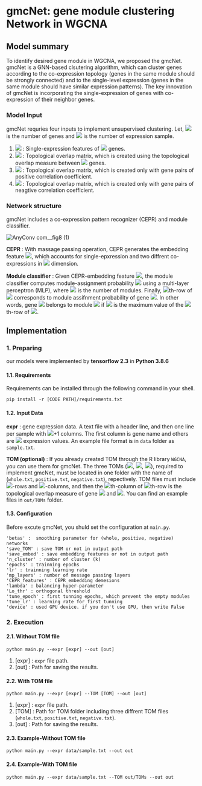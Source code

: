 # gmcNet: gene module clustering Network in WGCNA

## Model summary

To identify desired gene module in WGCNA, we proposed the gmcNet. gmcNet is a GNN-based clsutering algorithm, which can cluster genes according to the co-expression topology (genes in the same module should be strongly connected) and to the single-level expression (genes in the same module should have similar expression patterns). The key innovation of gmcNet is incorporating the single-expression of genes with co-expression of their neighbor genes.

### Model Input
gmcNet requries four inputs to implement unsupervised clustering. Let, <img src="https://render.githubusercontent.com/render/math?math=n"> is the number of genes and <img src="https://render.githubusercontent.com/render/math?math=m"> is the number of expression sample.
1. <img src="https://render.githubusercontent.com/render/math?math=\textbf{X}\in\mathbb{R}^{n \times m}"> : Single-expression features of <img src="https://render.githubusercontent.com/render/math?math=n"> genes.
2. <img src="https://render.githubusercontent.com/render/math?math=\textbf{T}\in\mathbb{R}^{n \times n}"> : Topological overlap matrix, which is created using the topological overlap measure between <img src="https://render.githubusercontent.com/render/math?math=n"> genes.
3. <img src="https://render.githubusercontent.com/render/math?math=\textbf{T}_\textbf{p}\in\mathbb{R}^{n \times n}"> :  Topological overlap matrix, which is created only with gene pairs of positive correlation coefficient.
4. <img src="https://render.githubusercontent.com/render/math?math=\textbf{T}_\textbf{n}\in\mathbb{R}^{n \times n}"> :  Topological overlap matrix, which is created only with gene pairs of neagtive correlation coefficient.

### Network structure
gmcNet includes a co-expression pattern recognizer (CEPR) and module classifier. 

![AnyConv com__fig8 (1)](https://user-images.githubusercontent.com/71325306/135560764-fcce414b-a9f6-4c4a-926d-db549ef81fcf.png)

**CEPR** : With massage passing operation, CEPR generates the embedding feature <img src="https://render.githubusercontent.com/render/math?math=\bar{\textbf{X}}\in\mathbb{R}^{n \times m'}">, which accounts for single-epxression and two diffrent co-expressions in <img src="https://render.githubusercontent.com/render/math?math=m'"> dimension. 

**Module classifier** : Given CEPR-embedding feature <img src="https://render.githubusercontent.com/render/math?math=\bar{\textbf{X}}">, the module classifier computes module-assignment probability  <img src="https://render.githubusercontent.com/render/math?math=\textbf{M}\in\mathbb{R}^{n \times k}"> using a multi-layer perceptron (MLP), where <img src="https://render.githubusercontent.com/render/math?math=k"> is the number of modules. Finally, <img src="https://render.githubusercontent.com/render/math?math=i">th-row of  <img src="https://render.githubusercontent.com/render/math?math=\textbf{M}"> corresponds to module assifnment probability of gene <img src="https://render.githubusercontent.com/render/math?math=i">. In other words, gene <img src="https://render.githubusercontent.com/render/math?math=i"> belongs to module <img src="https://render.githubusercontent.com/render/math?math=c"> if <img src="https://render.githubusercontent.com/render/math?math=\textbf{M}_{ic}"> is the maximum value of the <img src="https://render.githubusercontent.com/render/math?math=i">th-row of <img src="https://render.githubusercontent.com/render/math?math=\textbf{M}">.

## Implementation

### 1. Preparing
our models were implemented by **tensorflow 2.3** in **Python 3.8.6**

#### 1.1. Requirements
  
Requirements  can be installed through the following command in your shell.
```
pip install -r [CODE PATH]/requirements.txt
```
#### 1.2. Input Data

**expr** : gene expression data. A text file with a header line, and then one line per sample with  <img src="https://render.githubusercontent.com/render/math?math=m">+1 columns. The first column is gene name and others are <img src="https://render.githubusercontent.com/render/math?math=m"> expression values. An example file format is in `data` folder as `sample.txt`.

**TOM (optional)** :  If you already created TOM through the R library `WGCNA`, you can use them for gmcNet. The three TOMs (<img src="https://render.githubusercontent.com/render/math?math=\textbf{T}">, <img src="https://render.githubusercontent.com/render/math?math=\textbf{T}_\textbf{p}">, <img src="https://render.githubusercontent.com/render/math?math=\textbf{T}_\textbf{n}">), required to implement gmcNet, must be located in one folder with the name of (`whole.txt`, `positive.txt`, `negative.txt`), repectively. TOM files must include <img src="https://render.githubusercontent.com/render/math?math=n">-rows and <img src="https://render.githubusercontent.com/render/math?math=n">-columns, and then the <img src="https://render.githubusercontent.com/render/math?math=j">th-column of <img src="https://render.githubusercontent.com/render/math?math=i">th-row is the topological overlap measure of gene <img src="https://render.githubusercontent.com/render/math?math=i"> and <img src="https://render.githubusercontent.com/render/math?math=j">.  You can find an example files in `out/TOMs` folder.

#### 1.3. Configuration
Before excute gmcNet, you shuld set the configuration at `main.py`.
```
'betas' :  smoothing parameter for (whole, positive, negative) networks
'save_TOM' : save TOM or not in output path
'save_embed' : save embedding features or not in output path
'n_cluster' : number of cluster (k)
'epochs' : trainning epochs
'lr' : trainning learning rate
'mp_layers' : number of message passing layers
'CEPR_features' : CEPR_embedding demesions
'lambda' : balancing hyper-parameter
'Lo_thr' : orthogonal threshold
'tune_epoch' : first tunning epochs, which prevent the empty modules
'tune_lr' : learning rate for first tunning
'device' : used GPU device. if you don't use GPU, then write False
```
### 2. Execution

#### 2.1. Without TOM file
```
python main.py --expr [expr] --out [out]
```
1. [expr] : `expr` file path.
2. [out] :  Path for saving the results.

#### 2.2. With TOM file
```
python main.py --expr [expr] --TOM [TOM] --out [out]
```
1. [expr] : `expr` file path.
2. [TOM] : Path for TOM folder including three diffrent TOM files (`whole.txt`, `positive.txt`, `negative.txt`).
3. [out] :  Path for saving the results.

#### 2.3. Example-Without TOM file
```
python main.py --expr data/sample.txt --out out 
```
#### 2.4. Example-With TOM file
```
python main.py --expr data/sample.txt --TOM out/TOMs --out out 
```

